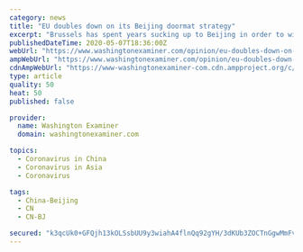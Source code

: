 ```yaml
---
category: news
title: "EU doubles down on its Beijing doormat strategy"
excerpt: "Brussels has spent years sucking up to Beijing in order to win its foreign investment. That has meant years of turning a blind eye to Chinese cyber-espionage and hostile business practices. Years of turning a blind eye to China's lies about addressing climate change."
publishedDateTime: 2020-05-07T18:36:00Z
webUrl: "https://www.washingtonexaminer.com/opinion/eu-doubles-down-on-its-beijing-doormat-strategy"
ampWebUrl: "https://www.washingtonexaminer.com/opinion/eu-doubles-down-on-its-beijing-doormat-strategy?_amp=true"
cdnAmpWebUrl: "https://www-washingtonexaminer-com.cdn.ampproject.org/c/s/www.washingtonexaminer.com/opinion/eu-doubles-down-on-its-beijing-doormat-strategy?_amp=true"
type: article
quality: 50
heat: 50
published: false

provider:
  name: Washington Examiner
  domain: washingtonexaminer.com

topics:
  - Coronavirus in China
  - Coronavirus in Asia
  - Coronavirus

tags:
  - China-Beijing
  - CN
  - CN-BJ

secured: "k3qcUk0+GFQjh13kOLSsbUU9y3wiahA4flnQq92gYH/3dKUb3ZOCTnGgwMmFvwVl1KI0QFZbZwLZN8lXaTqOzANkj556dD+F/Mq9rM7qUbIQdN/t8ICNt/+p2Fbgi4rJG3h1u108ls+4/CUsa+AdYeCEXEabxjF7iPnaKuIhiUmFU+8CKtfyYfBsQcs5Doincgtcxy+JT1j0BMDiroQ6oOIFQV6eEhNxZBP5Pp7RsOXgh50y9CQymMkv/KLjuWd2IVEsGEIU/77nI3mh1TXa2bvhXo7eT0eLu/za2oBTtF8vQKr/Xx2c8EOxk6I1zpfmb8hbZoL+Iv/SvRMKPYlpaQiZk1vEozeMzmT0qytZC6W2YQOIQKaAV7+4ZtUoyvJ5bB93kplPclwQ41Elq2ZntpXJ0eTSGpMikFQqxdLCzxgQazZKnZ6xG1N5LfXaAwaM9p+yjv/Xko4/1ak2y7P+VXdOcVlmtSrUt2gH8jPHNqg=;ALpZ+gL/lfGwE6SRehPplA=="
---
```


